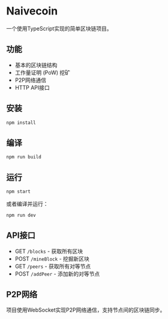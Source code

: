 # Naivecoin

一个使用TypeScript实现的简单区块链项目。

## 功能

- 基本的区块链结构
- 工作量证明 (PoW) 挖矿
- P2P网络通信
- HTTP API接口

## 安装

```bash
npm install
```

## 编译

```bash
npm run build
```

## 运行

```bash
npm start
```

或者编译并运行：

```bash
npm run dev
```

## API接口

- GET `/blocks` - 获取所有区块
- POST `/mineBlock` - 挖掘新区块
- GET `/peers` - 获取所有对等节点
- POST `/addPeer` - 添加新的对等节点

## P2P网络

项目使用WebSocket实现P2P网络通信，支持节点间的区块链同步。